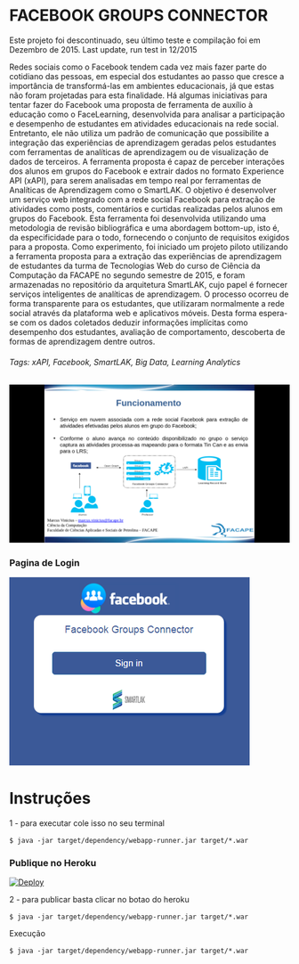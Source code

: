 # FACEBOOK GROUPS CONNECTOR

Este projeto foi descontinuado, seu último teste e compilação foi em Dezembro de 2015.
Last update, run test in 12/2015

Redes  sociais  como  o  Facebook tendem  cada  vez  mais  fazer  parte  do  cotidiano  das  pessoas, em especial dos estudantes ao passo que cresce a importância de transformá-las em ambientes educacionais,  já  que  estas  não  foram  projetadas  para  esta  finalidade.  Há  algumas  iniciativas para  tentar fazer  do  Facebook  uma  proposta  de  ferramenta  de  auxílio  à  educação  como  o FaceLearning,  desenvolvida  para  analisar  a  participação  e  desempenho  de  estudantes  em atividades educacionais na rede social. Entretanto, ele não utiliza um padrão de comunicação que  possibilite  a  integração  das  experiências  de  aprendizagem  geradas  pelos  estudantes  com ferramentas  de  analíticas  de  aprendizagem  ou  de  visualização  de  dados  de  terceiros.  A ferramenta  proposta  é  capaz  de  perceber  interações  dos  alunos  em grupos  do  Facebook  e extrair  dados  no  formato  Experience  API  (xAPI),  para  serem  analisadas  em  tempo  real  por ferramentas de Analíticas de Aprendizagem como o SmartLAK. O objetivo é desenvolver um serviço  web  integrado  com  a  rede  social  Facebook  para  extração  de  atividades como  posts, comentários  e  curtidas  realizadas  pelos  alunos  em  grupos  do  Facebook.  Esta  ferramenta  foi desenvolvida utilizando uma metodologia de revisão bibliográfica e uma abordagem bottom-up, isto é, da especificidade para o todo, fornecendo o conjunto de requisitos exigidos para a proposta. Como experimento, foi iniciado um projeto piloto utilizando a ferramenta proposta para  a  extração  das  experiências  de  aprendizagem  de  estudantes  da  turma de  Tecnologias Web do curso de Ciência da Computação da FACAPE no segundo semestre de 2015, e foram armazenadas   no repositório   da   arquitetura   SmartLAK,   cujo   papel   é   fornecer   serviços inteligentes de analíticas de aprendizagem. O processo ocorreu de forma transparente para os estudantes, que utilizaram normalmente a rede social através da plataforma web e aplicativos móveis. 
Desta forma espera-se com os dados coletados deduzir informações implícitas como desempenho   dos   estudantes,   avaliação   de   comportamento,   descoberta   de   formas   de aprendizagem dentre outros.

###### Tags: xAPI, Facebook, SmartLAK, Big Data, Learning Analytics

![Diagram](https://github.com/marcus2vinicius/facebook-groups-connector/blob/master/documentation/diagram.png)

### Pagina de Login
![LoginPage](https://github.com/marcus2vinicius/facebook-groups-connector/blob/master/documentation/login.PNG)

# Instruções

1 - para executar cole isso no seu terminal
```shell
$ java -jar target/dependency/webapp-runner.jar target/*.war
```
### Publique no Heroku
[![Deploy](https://www.herokucdn.com/deploy/button.png)](https://heroku.com/deploy)

2 - para publicar basta clicar no botao do heroku
```shell
$ java -jar target/dependency/webapp-runner.jar target/*.war
```
Execução
```shel 
$ java -jar target/dependency/webapp-runner.jar target/*.war
```
